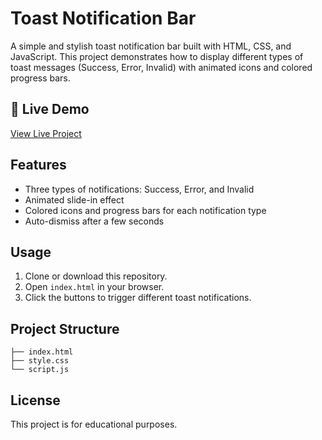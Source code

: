 # Toast Notification Bar

A simple and stylish toast notification bar built with HTML, CSS, and JavaScript. This project demonstrates how to display different types of toast messages (Success, Error, Invalid) with animated icons and colored progress bars.

## 🚀 Live Demo

[View Live Project](https://ashiqursaron.github.io/Toast_Notification_Bar/)

## Features

- Three types of notifications: Success, Error, and Invalid
- Animated slide-in effect
- Colored icons and progress bars for each notification type
- Auto-dismiss after a few seconds

## Usage

1. Clone or download this repository.
2. Open `index.html` in your browser.
3. Click the buttons to trigger different toast notifications.

## Project Structure

```
├── index.html
├── style.css
└── script.js
```

## License

This project is for educational purposes.
